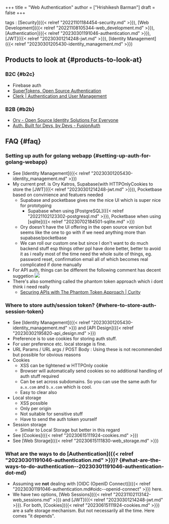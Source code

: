 +++
title = "Web Authentication"
author = ["Hrishikesh Barman"]
draft = false
+++

tags
: [Security]({{< relref "20221101184454-security.md" >}}), [Web Development]({{< relref "20221108105344-web_development.md" >}}), [Authentication]({{< relref "20230301191046-authentication.md" >}}), [JWT]({{< relref "20230301214248-jwt.md" >}}), [Identity Management]({{< relref "20230301205430-identity_management.md" >}})


## Products to look at {#products-to-look-at}


### B2C {#b2c}

-   Firebase auth
-   [SuperTokens, Open Source Authentication](https://supertokens.com/)
-   [Clerk | Authentication and User Management](https://clerk.dev/)


### B2B {#b2b}

-   [Ory - Open Source Identity Solutions For Everyone](https://www.ory.sh/)
-   [Auth. Built for Devs, by Devs - FusionAuth](https://fusionauth.io/)


## FAQ {#faq}


### Setting up auth for golang webapp {#setting-up-auth-for-golang-webapp}

-   See [Identity Management]({{< relref "20230301205430-identity_management.md" >}})
-   My current pref. is Ory Katros, Supabase(with HTTPOnlyCookies to store the [JWT]({{< relref "20230301214248-jwt.md" >}})), Pocketbase based on convinience and featuers needed
    -   Supabase and pocketbase gives me the nice UI which is super nice for prototyping
        -   Supabase when using [PostgreSQL]({{< relref "20221102123302-postgresql.md" >}}), Pocketbase when using [sqlite]({{< relref "20230702184501-sqlite.md" >}})
    -   Ory doesn't have the UI offering in the open source version but seems like the one to go with if we need anything more than supabase/pocketbase
    -   We can roll our custom one but since I don't want to do much backend stuff esp things other ppl have done better, better to avoid it as i really most of the time need the whole suite of things, eg. password reset, confirmation email all of which becomes real complicated if done manually
-   For API auth, things can be different the following comment has decent suggetion
    ![](/ox-hugo/20221109172102-web_authentication-784196282.png)
-   There's also something called the phantom token approach which i dont think i need really
    -   [Securing APIs with The Phantom Token Approach | Curity](https://curity.io/resources/learn/phantom-token-pattern/)


### Where to store auth/session token? {#where-to-store-auth-session-token}

-   See [Identity Management]({{< relref "20230301205430-identity_management.md" >}}) and [API Design]({{< relref "20230302195820-api_design.md" >}})
-   Preference is to use cookies for storing auth stuff.
-   For user preference etc. local storage is fine.
-   URL Params / URL args / POST Body : Using these is not recommended but possible for obvious reasons
-   Cookies
    -   XSS can be tightened w HTTPOnly cookie
    -   Browser will automatically send cookies so no additional handling of auth stuff required
    -   Can be set across subdomains. So you can use the same auth for `a.x.com` and `b.x.com` which is cool.
    -   Easy to clear also
-   Local storage
    -   XSS possible
    -   Only per origin
    -   Not suitable for sensitive stuff
    -   Have to send the auth token yourself
-   Session storage
    -   Similar to Local Storage but better in this regard
-   See [Cookies]({{< relref "20230615111924-cookies.md" >}})
-   See [Web Storage]({{< relref "20230615111830-web_storage.md" >}})


### What are the ways to do [Authentication]({{< relref "20230301191046-authentication.md" >}})? {#what-are-the-ways-to-do-authentication--20230301191046-authentication-dot-md}

-   Assuming we **not** dealing with [OIDC (OpenID Connect)]({{< relref "20230301191046-authentication.md#oidc--openid-connect" >}}) here.
-   We have two options, [Web Sessions]({{< relref "20231102113142-web_sessions.md" >}}) and [JWT]({{< relref "20230301214248-jwt.md" >}}). For both, [Cookies]({{< relref "20230615111924-cookies.md" >}}) are a safe storage mechanism. But not necessarily all the time. Here comes "it depends".
